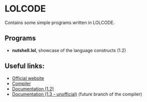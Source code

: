 # LOLCODE
Contains some simple programs written in LOLCODE.

## Programs
- **nutshell.lol**, showcase of the language constructs (1.2)

## Useful links:
- [Official website](https://lolcode.org/)
- [Compiler](https://github.com/justinmeza/lci)
- [Documentation (1.2)](https://github.com/justinmeza/lolcode-spec/blob/master/v1.2/lolcode-spec-v1.2.md)
- [Documentation (1.3 - unofficial)](https://web.archive.org/web/20120420194728/http://lolcode.com/proposals/1.3/bukkit2) (future branch of the compiler)

